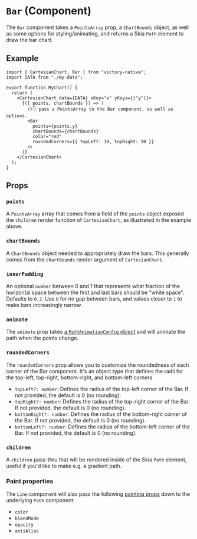 # `Bar` (Component)

The `Bar` component takes a `PointsArray` prop, a `ChartBounds` object, as well as some options for styling/animating, and returns a Skia `Path` element to draw the bar chart.

## Example

```tsx
import { CartesianChart, Bar } from "victory-native";
import DATA from "./my-data";

export function MyChart() {
  return (
    <CartesianChart data={DATA} xKey="x" yKeys={["y"]}>
      {({ points, chartBounds }) => (
        //👇 pass a PointsArray to the Bar component, as well as options.
        <Bar
          points={points.y}
          chartBounds={chartBounds}
          color="red"
          roundedCorners={{ topLeft: 10, topRight: 10 }}
        />
      )}
    </CartesianChart>
  );
}
```

## Props

### `points`

A `PointsArray` array that comes from a field of the `points` object exposed the `children` render function of `CartesianChart`, as illustrated in the example above.

### `chartBounds`

A `ChartBounds` object needed to appropriately draw the bars. This generally comes from the `chartBounds` render argument of `CartesianChart`.

### `innerPadding`

An optional `number` between 0 and 1 that represents what fraction of the horizontal space between the first and last bars should be "white space". Defaults to `0.2`. Use `0` for no gap between bars, and values closer to `1` to make bars increasingly narrow.

### `animate`

The `animate` prop takes [a `PathAnimationConfig` object](../../animated-paths.md#animconfig) and will animate the path when the points change.

### `roundedCorners`

The `roundedCorners` prop allows you to customize the roundedness of each corner of the Bar component. It's an object type that defines the radii for the top-left, top-right, bottom-right, and bottom-left corners.

- `topLeft?: number`: Defines the radius of the top-left corner of the Bar. If not provided, the default is 0 (no rounding).
- `topRight?: number`: Defines the radius of the top-right corner of the Bar. If not provided, the default is 0 (no rounding).
- `bottomRight?: number`: Defines the radius of the bottom-right corner of the Bar. If not provided, the default is 0 (no rounding).
- `bottomLeft?: number`: Defines the radius of the bottom-left corner of the Bar. If not provided, the default is 0 (no rounding).

### `children`

A `children` pass-thru that will be rendered inside of the Skia `Path` element, useful if you'd like to make e.g. a gradient path.

### Paint properties

The `Line` component will also pass the following [painting props](https://shopify.github.io/react-native-skia/docs/paint/overview) down to the underlying `Path` component:

- `color`
- `blendMode`
- `opacity`
- `antiAlias`
